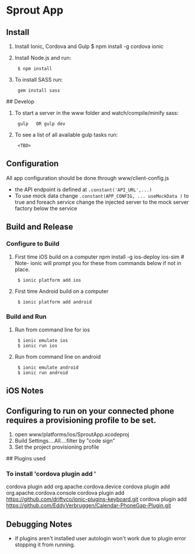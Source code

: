 # Sprout App

## Install

1. Install Ionic, Cordova and Gulp
		$ npm install -g cordova ionic

2. Install Node.js and run:
		
		$ npm install

3. To install SASS run: 
		
		gem install sass


## Develop

1. To start a server in the www folder and watch/compile/minify sass:
		
		gulp   OR gulp dev

2. To see a list of all available gulp tasks run: 
	
		<TBD>

## Configuration

All app configuration should be done through www/client-config.js


- the API endpoint is defined at `.constant('API_URL',...)`
- To use mock data change `.constant(APP_CONFIG, ... useMockData )` to true and foreach service change the injected server to the mock server factory below the service  

## Build and Release
### Configure to Build
1. First time iOS build on a computer
		npm install -g ios-deploy ios-sim
		# Note- ionic will prompt you for these from commands below if not in place.
		
		$ ionic platform add ios

2. First time Android build on a computer

		$ ionic platform add android

### Build and Run
1. Run from command line for ios
		
		$ ionic emulate ios
		$ ionic run ios

2. Run from command line on android

		$ ionic emulate android
		$ ionic run android

## iOS Notes
## Configuring to run on your connected phone requires a provisioning profile to be set.
1. open www/platforms/ios/SproutApp.xcodeproj
2. Build Settings....All....filter by "code sign"
3. Set the project provisioning profile

## Plugins used
### To install 'cordova plugin add <plugin name or URL if provided>'

cordova plugin add org.apache.cordova.device
cordova plugin add org.apache.cordova.console
cordova plugin add https://github.com/driftyco/ionic-plugins-keyboard.git
cordova plugin add https://github.com/EddyVerbruggen/Calendar-PhoneGap-Plugin.git


## Debugging Notes
- if plugins aren't installed user autologin won't work due to plugin error stopping it from running.